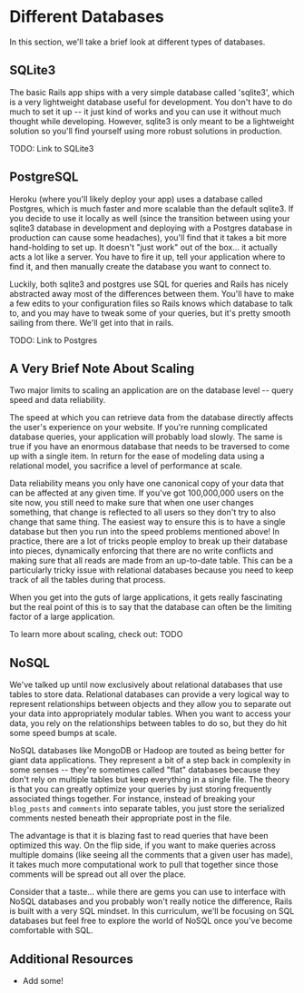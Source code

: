 # Different Databases

In this section, we'll take a brief look at different types of databases.

## SQLite3

The basic Rails app ships with a very simple database called 'sqlite3', which is a very lightweight database useful for development.  You don't have to do much to set it up -- it just kind of works and you can use it without much thought while developing.  However, sqlite3 is only meant to be a lightweight solution so you'll find yourself using more robust solutions in production.

TODO: Link to SQLite3

## PostgreSQL

Heroku (where you'll likely deploy your app) uses a database called Postgres, which is much faster and more scalable than the default sqlite3.  If you decide to use it locally as well (since the transition between using your sqlite3 database in development and deploying with a Postgres database in production can cause some headaches), you'll find that it takes a bit more hand-holding to set up.  It doesn't "just work" out of the box... it actually acts a lot like a server.  You have to fire it up, tell your application where to find it, and then manually create the database you want to connect to.  

Luckily, both sqlite3 and postgres use SQL for queries and Rails has nicely abstracted away most of the differences between them.  You'll have to make a few edits to your configuration files so Rails knows which database to talk to, and you may have to tweak some of your queries, but it's pretty smooth sailing from there.  We'll get into that in rails.  

TODO: Link to Postgres


## A Very Brief Note About Scaling

Two major limits to scaling an application are on the database level -- query speed and data reliability.  

The speed at which you can retrieve data from the database directly affects the user's experience on your website.  If you're running complicated database queries, your application will probably load slowly.  The same is true if you have an enormous database that needs to be traversed to come up with a single item.  In return for the ease of modeling data using a relational model, you sacrifice a level of performance at scale.

Data reliability means you only have one canonical copy of your data that can be affected at any given time.  If you've got 100,000,000 users on the site now, you still need to make sure that when one user changes something, that change is reflected to all users so they don't try to also change that same thing.  The easiest way to ensure this is to have a single database but then you run into the speed problems mentioned above!  In practice, there are a lot of tricks people employ to break up their database into pieces, dynamically enforcing that there are no write conflicts and making sure that all reads are made from an up-to-date table.  This can be a particularly tricky issue with relational databases because you need to keep track of all the tables during that process.  

When you get into the guts of large applications, it gets really fascinating but the real point of this is to say that the database can often be the limiting factor of a large application.

To learn more about scaling, check out:
TODO
 
## NoSQL

We've talked up until now exclusively about relational databases that use tables to store data.  Relational databases can provide a very logical way to represent relationships between objects and they allow you to separate out your data into appropriately modular tables.  When you want to access your data, you rely on the relationships between tables to do so, but they do hit some speed bumps at scale.

NoSQL databases like MongoDB or Hadoop are touted as being better for giant data applications.  They represent a bit of a step back in complexity in some senses -- they're sometimes called "flat" databases because they don't rely on multiple tables but keep everything in a single file.  The theory is that you can greatly optimize your queries by just storing frequently associated things together.  For instance, instead of breaking your `blog_posts` and `comments` into separate tables, you just store the serialized comments nested beneath their appropriate post in the file.

The advantage is that it is blazing fast to read queries that have been optimized this way.  On the flip side, if you want to make queries across multiple domains (like seeing all the comments that a given user has made), it takes much more computational work to pull that together since those comments will be spread out all over the place.

Consider that a taste... while there are gems you can use to interface with NoSQL databases and you probably won't really notice the difference, Rails is built with a very SQL mindset.  In this curriculum, we'll be focusing on SQL databases but feel free to explore the world of NoSQL once you've become comfortable with SQL.

## Additional Resources

* Add some!